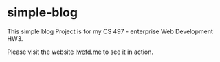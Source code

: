 # simple-blog

This simple blog Project is for my CS 497 - enterprise Web Development HW3.

Please visit the website <a href="http://lwefd.me">lwefd.me</a> to see it in action.

